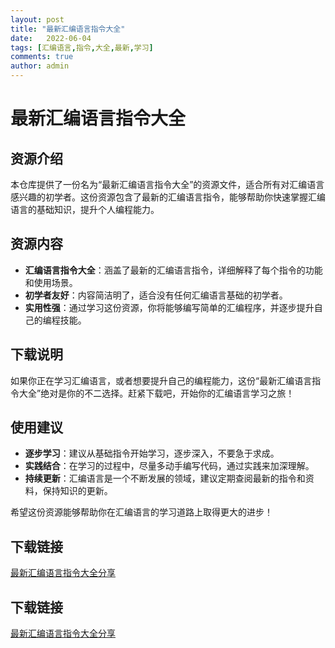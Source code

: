 ```yaml
---
layout: post
title: "最新汇编语言指令大全"
date:   2022-06-04
tags: [汇编语言,指令,大全,最新,学习]
comments: true
author: admin
---
```

# 最新汇编语言指令大全

## 资源介绍

本仓库提供了一份名为“最新汇编语言指令大全”的资源文件，适合所有对汇编语言感兴趣的初学者。这份资源包含了最新的汇编语言指令，能够帮助你快速掌握汇编语言的基础知识，提升个人编程能力。

## 资源内容

- **汇编语言指令大全**：涵盖了最新的汇编语言指令，详细解释了每个指令的功能和使用场景。
- **初学者友好**：内容简洁明了，适合没有任何汇编语言基础的初学者。
- **实用性强**：通过学习这份资源，你将能够编写简单的汇编程序，并逐步提升自己的编程技能。

## 下载说明

如果你正在学习汇编语言，或者想要提升自己的编程能力，这份“最新汇编语言指令大全”绝对是你的不二选择。赶紧下载吧，开始你的汇编语言学习之旅！

## 使用建议

- **逐步学习**：建议从基础指令开始学习，逐步深入，不要急于求成。
- **实践结合**：在学习的过程中，尽量多动手编写代码，通过实践来加深理解。
- **持续更新**：汇编语言是一个不断发展的领域，建议定期查阅最新的指令和资料，保持知识的更新。

希望这份资源能够帮助你在汇编语言的学习道路上取得更大的进步！

## 下载链接

[最新汇编语言指令大全分享](https://pan.quark.cn/s/1eefd0066745)

## 下载链接

[最新汇编语言指令大全分享](https://pan.quark.cn/s/317b19b0861f)
